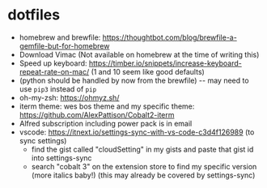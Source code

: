# dotfiles

- homebrew and brewfile: https://thoughtbot.com/blog/brewfile-a-gemfile-but-for-homebrew
- Download Vimac (Not available on homebrew at the time of writing this)
- Speed up keyboard: https://timber.io/snippets/increase-keyboard-repeat-rate-on-mac/ (1 and 10 seem like good defaults)
- (python should be handled by now from the brewfile) -- may need to use `pip3` instead of `pip`
- oh-my-zsh: https://ohmyz.sh/
- iterm theme: wes bos theme and my specific theme: https://github.com/AlexPattison/Cobalt2-iterm
- Alfred subscription including power pack is in email
- vscode: https://itnext.io/settings-sync-with-vs-code-c3d4f126989 (to sync settings)
  - find the gist called "cloudSetting" in my gists and paste that gist id into settings-sync
  - search "cobalt 3" on the extension store to find my specific version (more italics baby!) (this may already be covered by settings-sync)

